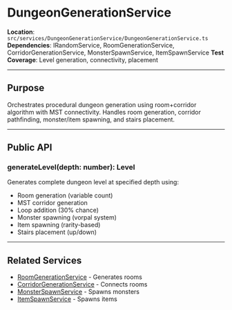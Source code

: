 # DungeonGenerationService

**Location**: `src/services/DungeonGenerationService/DungeonGenerationService.ts`
**Dependencies**: IRandomService, RoomGenerationService, CorridorGenerationService, MonsterSpawnService, ItemSpawnService
**Test Coverage**: Level generation, connectivity, placement

---

## Purpose

Orchestrates procedural dungeon generation using room+corridor algorithm with MST connectivity. Handles room generation, corridor pathfinding, monster/item spawning, and stairs placement.

---

## Public API

### generateLevel(depth: number): Level
Generates complete dungeon level at specified depth using:
- Room generation (variable count)
- MST corridor generation
- Loop addition (30% chance)
- Monster spawning (vorpal system)
- Item spawning (rarity-based)
- Stairs placement (up/down)

---

## Related Services
- [RoomGenerationService](./RoomGenerationService.md) - Generates rooms
- [CorridorGenerationService](./CorridorGenerationService.md) - Connects rooms
- [MonsterSpawnService](./MonsterSpawnService.md) - Spawns monsters
- [ItemSpawnService](./ItemSpawnService.md) - Spawns items
